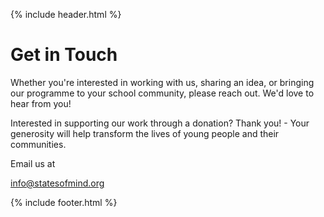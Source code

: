{% include header.html %}
<canvas id="canvas4"></canvas>
<div class="som-panel contact">
  <div class="som-wrapper">
    <div class="som-contact-content">
    <h1>Get in Touch</h1>
    <p>Whether you're interested in working with us, sharing an idea, or bringing our programme to your school community,
      please reach out. We'd love to hear from you!</p>
    <p>Interested in supporting our work through a donation?
      Thank you! - Your generosity will help transform the lives of young people and their communities.
    </p>
    <p>Email us at</p>
    <p><a href="">info@statesofmind.org</a> </p>
  </div>
  </div>
</div>
{% include footer.html %}
